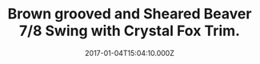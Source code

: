 ---
title: Brown grooved and Sheared Beaver 7/8 Swing with Crystal Fox Trim.
date: 2017-01-04T15:04:10.000Z
price: 0
sales_price: 
categories: ["Coat"]
image: ["/img/uploads/2017/01/DSC08191.jpg"]
---